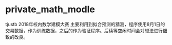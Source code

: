 # private_math_modle
tjustb 2018年校内数学建模大赛
主要利用到拟合预测的猜测，程序使用8月1日的交易数据，作为训练数据，之后的作为验证程序。后续等空闲时间会对想法进行细致的改良。
